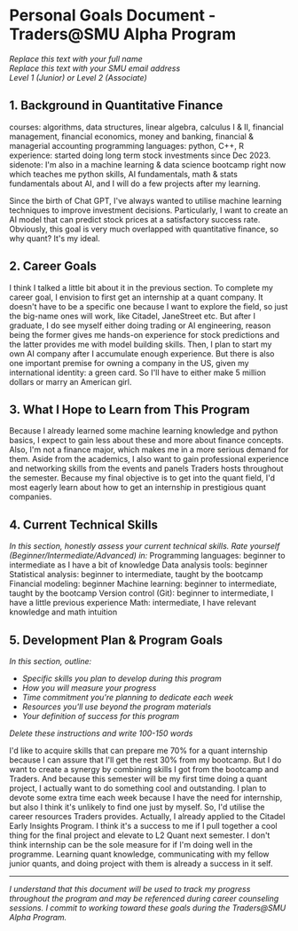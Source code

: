 # Personal Goals Document - Traders@SMU Alpha Program

*Replace this text with your full name*  
*Replace this text with your SMU email address*  
*Level 1 (Junior) or Level 2 (Associate)*

## 1. Background in Quantitative Finance

courses: algorithms, data structures, linear algebra, calculus I & II, financial management, financial economics, money and banking, financial & managerial accounting
programming languages: python, C++, R
experience: started doing long term stock investments since Dec 2023.
sidenote: I'm also in a machine learning & data science bootcamp right now which teaches me python skills, AI fundamentals, math & stats fundamentals about AI, and I will do a few projects after my learning.

Since the birth of Chat GPT, I've always wanted to utilise machine learning techniques to improve investment decisions. Particularly, I want to create an AI model that can predict stock prices at a satisfactory success rate. Obviously, this goal is very much overlapped with quantitative finance, so why quant? It's my ideal.


## 2. Career Goals

I think I talked a little bit about it in the previous section. To complete my career goal, I envision to first get an internship at a quant company. It doesn't have to be a specific one because I want to explore the field, so just the big-name ones will work, like Citadel, JaneStreet etc. But after I graduate, I do see myself either doing trading or AI engineering, reason being the former gives me hands-on experience for stock predictions and the latter provides me with model building skills. Then, I plan to start my own AI company after I accumulate enough experience. But there is also one important premise for owning a company in the US, given my international identity: a green card. So I'll have to either make 5 million dollars or marry an American girl.

## 3. What I Hope to Learn from This Program

Because I already learned some machine learning knowledge and python basics, I expect to gain less about these and more about finance concepts. Also, I'm not a finance major, which makes me in a more serious demand for them. Aside from the academics, I also want to gain professional experience and networking skills from the events and panels Traders hosts throughout the semester. Because my final objective is to get into the quant field, I'd most eagerly learn about how to get an internship in prestigious quant companies.


## 4. Current Technical Skills

*In this section, honestly assess your current technical skills. Rate yourself (Beginner/Intermediate/Advanced) in:*
Programming languages: beginner to intermediate as I have a bit of knowledge
Data analysis tools: beginner
Statistical analysis: beginner to intermediate, taught by the bootcamp
Financial modeling: beginner
Machine learning: beginner to intermediate, taught by the bootcamp
Version control (Git): beginner to intermediate, I have a little previous experience
Math: intermediate, I have relevant knowledge and math intuition

## 5. Development Plan & Program Goals

*In this section, outline:*
- *Specific skills you plan to develop during this program*
- *How you will measure your progress*
- *Time commitment you're planning to dedicate each week*
- *Resources you'll use beyond the program materials*
- *Your definition of success for this program*

*Delete these instructions and write 100-150 words*

I'd like to acquire skills that can prepare me 70% for a quant internship because I can assure that I'll get the rest 30% from my bootcamp. But I do want to create a synergy by combining skills I got from the bootcamp and Traders. And because this semester will be my first time doing a quant project, I actually want to do something cool and outstanding. I plan to devote some extra time each week because I have the need for internship, but also I think it's unlikely to find one just by myself. So, I'd utilise the career resources Traders provides. Actually, I already applied to the Citadel Early Insights Program. I think it's a success to me if I pull together a cool thing for the final project and elevate to L2 Quant next semester. I don't think internship can be the sole measure for if I'm doing well in the programme. Learning quant knowledge, communicating with my fellow junior quants, and doing project with them is already a success in it self.

---

*I understand that this document will be used to track my progress throughout the program and may be referenced during career counseling sessions. I commit to working toward these goals during the Traders@SMU Alpha Program.*
